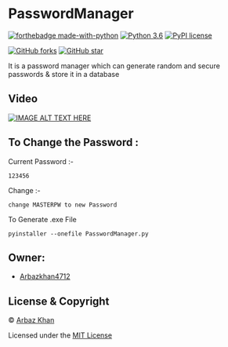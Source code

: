 # PasswordManager


[![forthebadge made-with-python](http://ForTheBadge.com/images/badges/made-with-python.svg)](https://www.python.org/)                  [![Python 3.6](https://img.shields.io/badge/python-3.6-blue.svg)](https://www.python.org/downloads/release/python-360/)          [![PyPI license](https://img.shields.io/pypi/l/ansicolortags.svg)](https://pypi.python.org/pypi/ansicolortags/)

 [![GitHub forks](https://img.shields.io/github/forks/arbazkhan4712/PasswordManager?style=social)](https://GitHub.com/Naereen/StrapDown.js/network/)                 [![GitHub star](https://img.shields.io/github/stars/arbazkhan4712/PasswordManager?style=social)](https://GitHub.com/Naereen/StrapDown.js/network/)




It is a password manager which can generate random and secure passwords &amp; store it in a database

## Video

[![IMAGE ALT TEXT HERE](https://img.youtube.com/vi/Q_TkZi7jDz0/0.jpg)](https://www.youtube.com/watch?v=Q_TkZi7jDz0)


## To Change the Password :

Current Password :-

```
123456
```
Change :-
```
change MASTERPW to new Password
```


To Generate .exe File
```
pyinstaller --onefile PasswordManager.py
```

## Owner:
- [Arbazkhan4712](https://github.com/Arbazkhan4712/)

## License & Copyright
© [Arbaz Khan](https://arbazkhan4712.github.io/Contact.html)

Licensed under the [MIT License](License)
